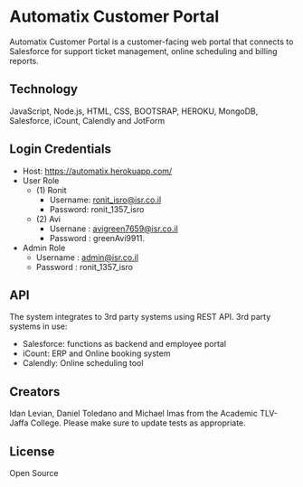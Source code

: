 # Automatix Customer Portal
Automatix Customer Portal is a customer-facing web portal that connects to Salesforce for support ticket management, online scheduling and billing reports.

## Technology

JavaScript, Node.js, HTML, CSS, BOOTSRAP, HEROKU, MongoDB, Salesforce, iCount, Calendly and JotForm

## Login Credentials

- Host: https://automatix.herokuapp.com/
- User Role
  - (1) Ronit
    - Username: ronit_isro@isr.co.il
    - Password: ronit_1357_isro
  - (2) Avi
    - Usernane : avigreen7659@isr.co.il
    - Password : greenAvi9911.
- Admin Role
  - Username : admin@isr.co.il
  - Password : ronit_1357_isro

## API

The system integrates to 3rd party systems using REST API. 3rd party systems in use:

- Salesforce: functions as backend and employee portal
- iCount: ERP and Online booking system
- Calendly: Online scheduling tool

## Creators

Idan Levian, Daniel Toledano and Michael Imas from the Academic TLV-Jaffa College.
Please make sure to update tests as appropriate.

## License

Open Source
